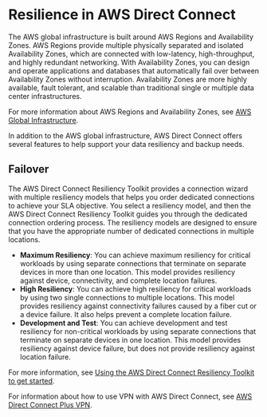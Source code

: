 # Resilience in AWS Direct Connect<a name="disaster-recovery-resiliency"></a>

The AWS global infrastructure is built around AWS Regions and Availability Zones\. AWS Regions provide multiple physically separated and isolated Availability Zones, which are connected with low\-latency, high\-throughput, and highly redundant networking\. With Availability Zones, you can design and operate applications and databases that automatically fail over between Availability Zones without interruption\. Availability Zones are more highly available, fault tolerant, and scalable than traditional single or multiple data center infrastructures\. 

For more information about AWS Regions and Availability Zones, see [AWS Global Infrastructure](http://aws.amazon.com/about-aws/global-infrastructure/)\.

In addition to the AWS global infrastructure, AWS Direct Connect offers several features to help support your data resiliency and backup needs\.

## Failover<a name="failover"></a>

The AWS Direct Connect Resiliency Toolkit provides a connection wizard with multiple resiliency models that helps you order dedicated connections to achieve your SLA objective\. You select a resiliency model, and then the AWS Direct Connect Resiliency Toolkit guides you through the dedicated connection ordering process\. The resiliency models are designed to ensure that you have the appropriate number of dedicated connections in multiple locations\. 
+ **Maximum Resiliency**: You can achieve maximum resiliency for critical workloads by using separate connections that terminate on separate devices in more than one location\. This model provides resiliency against device, connectivity, and complete location failures\.
+ **High Resiliency**: You can achieve high resiliency for critical workloads by using two single connections to multiple locations\. This model provides resiliency against connectivity failures caused by a fiber cut or a device failure\. It also helps prevent a complete location failure\.
+ **Development and Test**: You can achieve development and test resiliency for non\-critical workloads by using separate connections that terminate on separate devices in one location\. This model provides resiliency against device failure, but does not provide resiliency against location failure\.

For more information, see [Using the AWS Direct Connect Resiliency Toolkit to get started](resiliency_toolkit.md)\.

For information about how to use VPN with AWS Direct Connect, see [AWS Direct Connect Plus VPN](https://docs.aws.amazon.com/whitepapers/latest/aws-vpc-connectivity-options/aws-direct-connect-plus-vpn-network-to-amazon.html)\.